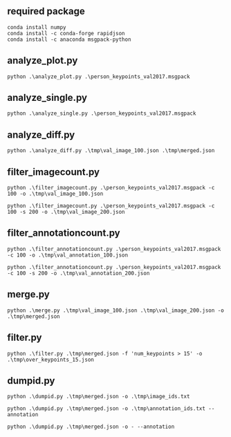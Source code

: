 ## required package

```
conda install numpy
conda install -c conda-forge rapidjson
conda install -c anaconda msgpack-python
```

## analyze_plot.py

```
python .\analyze_plot.py .\person_keypoints_val2017.msgpack
```

## analyze_single.py

```
python .\analyze_single.py .\person_keypoints_val2017.msgpack
```

## analyze_diff.py

```
python .\analyze_diff.py .\tmp\val_image_100.json .\tmp\merged.json 
```


## filter_imagecount.py

```
python .\filter_imagecount.py .\person_keypoints_val2017.msgpack -c 100 -o .\tmp\val_image_100.json
```

```
python .\filter_imagecount.py .\person_keypoints_val2017.msgpack -c 100 -s 200 -o .\tmp\val_image_200.json
```

## filter_annotationcount.py

```
python .\filter_annotationcount.py .\person_keypoints_val2017.msgpack -c 100 -o .\tmp\val_annotation_100.json
```

```
python .\filter_annotationcount.py .\person_keypoints_val2017.msgpack -c 100 -s 200 -o .\tmp\val_annotation_200.json
```
## merge.py

```
python .\merge.py .\tmp\val_image_100.json .\tmp\val_image_200.json -o .\tmp\merged.json
```

## filter.py

```
python .\filter.py .\tmp\merged.json -f 'num_keypoints > 15' -o .\tmp\over_keypoints_15.json
```

## dumpid.py

```
python .\dumpid.py .\tmp\merged.json -o .\tmp\image_ids.txt
```

```
python .\dumpid.py .\tmp\merged.json -o .\tmp\annotation_ids.txt --annotation
```

```
python .\dumpid.py .\tmp\merged.json -o - --annotation
```